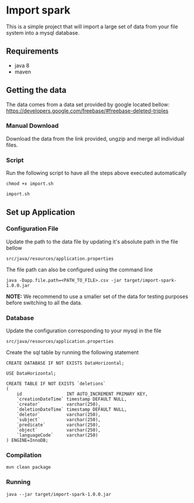 # Import spark

This is a simple project that will import a large set of data from your file system into a mysql database.

## Requirements
- java 8
- maven

## Getting the data

The data comes from a data set provided by google located bellow:
https://developers.google.com/freebase/#freebase-deleted-triples

### Manual Download

Download the data from the link provided, ungzip and merge all individual files.

### Script
Run the following script to have all the steps above executed automatically
```shell script
chmod +x import.sh

import.sh
```

## Set up Application
### Configuration File
Update the path to the data file by updating it's absolute path in the file bellow

```shell script
src/java/resources/application.properties
```

The file path can also be configured using the command line
```shell script
java -Dapp.file.path=<PATH_TO_FILE>.csv -jar target/import-spark-1.0.0.jar

```
**NOTE:** We recommend to use a smaller set of the data for testing purposes before switching to all the data.

### Database
Update the configuration corresponding to your mysql in the file
```shell script
src/java/resources/application.properties
```

Create the sql table by running the following statement
```mysql
CREATE DATABASE IF NOT EXISTS DataHorizontal;

USE DataHorizontal;

CREATE TABLE IF NOT EXISTS `deletions`
(
    id                 INT AUTO_INCREMENT PRIMARY KEY,
    `creationDateTime` timestamp DEFAULT NULL,
    `creator`          varchar(250),
    `deletionDateTime` timestamp DEFAULT NULL,
    `deletor`          varchar(250),
    `subject`          varchar(250),
    `predicate`        varchar(250),
    `object`           varchar(250),
    `languageCode`     varchar(250)
) ENGINE=InnoDB;
```

### Compilation
```shell script
mvn clean package
```

### Running
```shell script
java --jar target/import-spark-1.0.0.jar
```